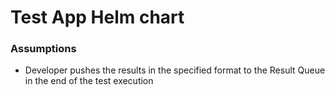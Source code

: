 # Test App Helm chart

### Assumptions
- Developer pushes the results in the specified format to the Result Queue in the end of the test execution
